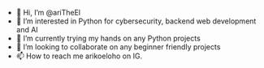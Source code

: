 - 👋 Hi, I’m @ariTheEl
- 👀 I’m interested in Python for cybersecurity, backend web development and AI
- 🌱 I’m currently trying my hands on any Python projects
- 💞️ I’m looking to collaborate on any beginner friendly projects
- 📫 How to reach me arikoeloho on IG. 

<!---
ariTheEl/ariTheEl is a ✨ special ✨ repository because its `README.md` (this file) appears on your GitHub profile.
You can click the Preview link to take a look at your changes.
--->
